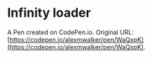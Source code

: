 # Infinity loader

A Pen created on CodePen.io. Original URL: [https://codepen.io/alexmwalker/pen/WaQxpK](https://codepen.io/alexmwalker/pen/WaQxpK).

